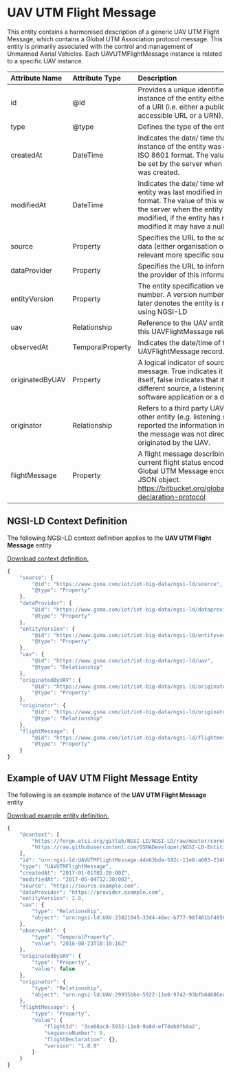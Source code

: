 # UAV UTM Flight Message
This entity contains a harmonised description of a generic UAV UTM Flight Message, which contains a Global UTM Association protocol message. This entity is primarily associated with the control and management of Unmanned Aerial Vehicles. Each UAVUTMFlightMessage instance is related to a specific UAV instance.

| Attribute Name | Attribute Type | Description | Constraint |
|:--- |:--- |:--- |:---:|
| id | @id | Provides a unique identifier for an instance of the entity either in the form of a URI (i.e. either a publicly accessible URL or a URN). | Mandatory |
| type | @type | Defines the type of the entity. | Mandatory |
| createdAt | DateTime | Indicates the date/ time that the instance of the entity was created in ISO 8601 format. The value of this will be set by the server when the entity was created. | Mandatory |
| modifiedAt | DateTime | Indicates the date/ time when the entity was last modified in ISO 8601 format. The value of this will be set by the server when the entity was modified, if the entity has not been modified it may have a null value. | Optional |
| source | Property | Specifies the URL to the source of this data (either organisation or where relevant more specific source) | Recommended |
| dataProvider | Property | Specifies the URL to information about the provider of this information | Recommended |
| entityVersion | Property | The entity specification version as a number. A version number of 2.0 or later denotes the entity is represented using NGSI-LD | Recommended |
| uav | Relationship | Reference to the UAV entity to which this UAVFlightMessage relates. | Mandatory |
| observedAt | TemporalProperty | Indicates the date/time of the UAVFlightMessage record. | Mandatory |
| originatedByUAV | Property | A logical indicator of source of the message. True indicates it is the UAV itself, false indicates that it is a different source, a listening station software application or a different UAV. | Mandatory |
| originator | Relationship | Refers to a third party UAV instance or other entity (e.g. listening station) that reported the information in the case the message was not directly originated by the UAV. | Mandatory |
| flightMessage | Property | A flight message describing the current flight status encoded as a Global UTM Message encoded as a JSON object. https://bitbucket.org/global_utm/flight-declaration-protocol | Mandatory |

## NGSI-LD Context Definition
The following NGSI-LD context definition applies to the **UAV UTM Flight Message** entity

[Download context definition.](../examples/UAV-UTM-Flight-Message-context.jsonld)

```JavaScript
{
    "source": {
        "@id": "https://www.gsma.com/iot/iot-big-data/ngsi-ld/source",
        "@type": "Property"
    },
    "dataProvider": {
        "@id": "https://www.gsma.com/iot/iot-big-data/ngsi-ld/dataprovider",
        "@type": "Property"
    },
    "entityVersion": {
        "@id": "https://www.gsma.com/iot/iot-big-data/ngsi-ld/entityversion",
        "@type": "Property"
    },
    "uav": {
        "@id": "https://www.gsma.com/iot/iot-big-data/ngsi-ld/uav",
        "@type": "Relationship"
    },
    "originatedByUAV": {
        "@id": "https://www.gsma.com/iot/iot-big-data/ngsi-ld/originatedbyuav",
        "@type": "Property"
    },
    "originator": {
        "@id": "https://www.gsma.com/iot/iot-big-data/ngsi-ld/originator",
        "@type": "Relationship"
    },
    "flightMessage": {
        "@id": "https://www.gsma.com/iot/iot-big-data/ngsi-ld/flightmessage",
        "@type": "Property"
    }
}
```
## Example of UAV UTM Flight Message Entity
The following is an example instance of the **UAV UTM Flight Message** entity

[Download example entity definition.](../examples/UAV-UTM-Flight-Message.jsonld)

```JavaScript
{
    "@context": [
        "https://forge.etsi.org/gitlab/NGSI-LD/NGSI-LD/raw/master/coreContext/ngsi-ld-core-context.json",
        "https://raw.githubusercontent.com/GSMADeveloper/NGSI-LD-Entities/master/examples/UAV-UTM-Flight-Message-context.jsonld"
    ],
    "id": "urn:ngsi-ld:UAVUTMFlightMessage:4de63bda-592c-11e8-a603-234826e9b9fe",
    "type": "UAVUTMFlightMessage",
    "createdAt": "2017-01-01T01:20:00Z",
    "modifiedAt": "2017-05-04T12:30:00Z",
    "source": "https://source.example.com",
    "dataProvider": "https://provider.example.com",
    "entityVersion": 2.0,
    "uav": {
        "type": "Relationship",
        "object": "urn:ngsi-ld:UAV:23821045-33d4-46ec-b777-98f461bf4856"
    },
    "observedAt": {
        "type": "TemporalProperty",
        "value": "2016-08-23T10:18:16Z"
    },
    "originatedByUAV": {
        "type": "Property",
        "value": false
    },
    "originator": {
        "type": "Relationship",
        "object": "urn:ngsi-ld:UAV:29935bbe-5922-11e8-9742-93bfb84686ec"
    },
    "flightMessage": {
        "type": "Property",
        "value": {
            "flightId": "3ce68ac8-5932-11e8-9a8d-ef74eb0fb0a2",
            "sequenceNumber": 0,
            "flightDeclaration": {},
            "version": "1.0.0"
        }
    }
}
```
